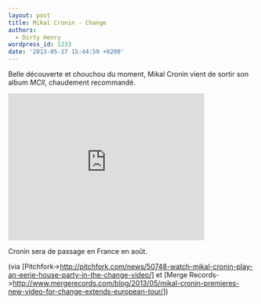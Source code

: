 ```yaml
---
layout: post
title: Mikal Cronin - Change
authors:
  - Dirty Henry
wordpress_id: 1233
date: '2013-05-17 15:44:59 +0200'
---
```

Belle découverte et chouchou du moment, Mikal Cronin vient de sortir son album *MCII*, chaudement recommandé.

<iframe src="http://player.vimeo.com/video/65655498" width="400" height="300" frameborder="0" webkitAllowFullScreen mozallowfullscreen allowFullScreen></iframe>

Cronin sera de passage en France en août.

(via [Pitchfork->http://pitchfork.com/news/50748-watch-mikal-cronin-play-an-eerie-house-party-in-the-change-video/] et [Merge Records->http://www.mergerecords.com/blog/2013/05/mikal-cronin-premieres-new-video-for-change-extends-european-tour/])
